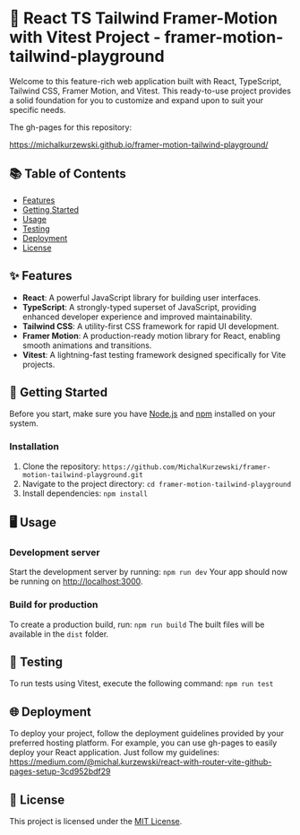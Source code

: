 # 🚀 React TS Tailwind Framer-Motion with Vitest Project - framer-motion-tailwind-playground

Welcome to this feature-rich web application built with React, TypeScript, Tailwind CSS, Framer Motion, and Vitest. This ready-to-use project provides a solid foundation for you to customize and expand upon to suit your specific needs.

The gh-pages for this repository:

https://michalkurzewski.github.io/framer-motion-tailwind-playground/
## 📚 Table of Contents

- [Features](#-features)
- [Getting Started](#-getting-started)
- [Usage](#usage)
- [Testing](#testing)
- [Deployment](#deployment)
- [License](#-license)

## ✨ Features

- **React**: A powerful JavaScript library for building user interfaces.
- **TypeScript**: A strongly-typed superset of JavaScript, providing enhanced developer experience and improved maintainability.
- **Tailwind CSS**: A utility-first CSS framework for rapid UI development.
- **Framer Motion**: A production-ready motion library for React, enabling smooth animations and transitions.
- **Vitest**: A lightning-fast testing framework designed specifically for Vite projects.

## 🚀 Getting Started

Before you start, make sure you have [Node.js](https://nodejs.org/) and [npm](https://www.npmjs.com/) installed on your system.

### Installation

1. Clone the repository:
`https://github.com/MichalKurzewski/framer-motion-tailwind-playground.git`
2. Navigate to the project directory:
`cd framer-motion-tailwind-playground`
3. Install dependencies:
`npm install`

## 🖥️ Usage

### Development server

Start the development server by running:
`npm run dev`
Your app should now be running on [http://localhost:3000](http://localhost:3000).

### Build for production

To create a production build, run:
`npm run build`
The built files will be available in the `dist` folder.

## 🧪 Testing

To run tests using Vitest, execute the following command:
`npm run test`

## 🌐 Deployment

To deploy your project, follow the deployment guidelines provided by your preferred hosting platform. For example, you can use gh-pages to easily deploy your React application.
Just follow my guidelines:
https://medium.com/@michal.kurzewski/react-with-router-vite-github-pages-setup-3cd952bdf29


## 📄 License

This project is licensed under the [MIT License](LICENSE).
